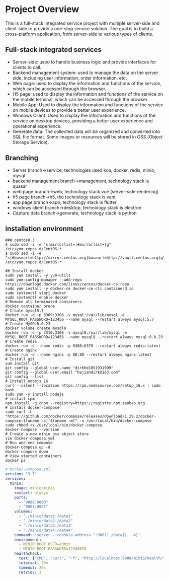 # Project Overview

This is a full-stack integrated service project with multiple server-side and client-side to provide a one-stop service solution. The goal is to build a cross-platform application, from server-side to various types of clients.

## Full-stack integrated services

- Server-side: used to handle business logic and provide interfaces for clients to call.
- Backend management system: used to manage the data on the server side, including user information, order information, etc.
- Web page: used to display the information and functions of the service, which can be accessed through the browser.
- H5 page: used to display the information and functions of the service on the mobile terminal, which can be accessed through the browser.
- Mobile App: Used to display the information and functions of the service on mobile devices to provide a better user experience.
- Windows Client: Used to display the information and functions of the service on desktop devices, providing a better user experience and operational experience.
- Generate data: The collected data will be organized and converted into SQL file format. Some images or resources will be stored in OSS (Object Storage Service).

## Branching

- Server branch->service, technologies used koa, docker, redis, minio, mysql
- backend management branch->management, technology stack is quasar
- web page branch->web, technology stack vue (server-side rendering)
- h5 page branch->h5, the technology stack is vant
- app page branch->app, technology stack is flutter
- windows client branch->desktop, technology stack is electron
- Capture data branch->generate, technology stack is python

## installation environment

```
### centos8.3
$ sudo sed -i -e "s|mirrorlist=|#mirrorlist=|g" /etc/yum.repos.d/CentOS-*
$ sudo sed -i -e "s|#baseurl=http://mirror.centos.org|baseurl=http://vault.centos.org|g" /etc/yum.repos.d/CentOS-*
```

```
## Install docker
sudo yum install -y yum-utils
sudo yum-config-manager --add-repo https://download.docker.com/linux/centos/docker-ce.repo
sudo yum install -y docker-ce docker-ce-cli containerd.io
sudo systemctl start docker
sudo systemctl enable docker
# Remove all terminated containers
docker container prune
# Create mysql5.7
docker run -d -p 3309:3306 -v mysql:/var/lib/mysql -e MYSQL_ROOT_PASSWORD=123456 --name mysql --restart always mysql:5.7
# Create MySQL8.0.23
docker volume create mysql8
docker run -d -p 3310:3306 -v mysql8:/var/lib/mysql -e MYSQL_ROOT_PASSWORD=123456 --name mysql8 --restart always mysql:8.0.23
# Create redis
docker run -d --name redis -p 6380:6379 --restart always redis:latest
# Create nginx
docker run -d --name nginx -p 80:80 --restart always nginx:latest
# Install git
yum install git
git config --global user.name "dirkhe1051931999"
git config --global user.email "hejiandirk@163.com"
git config --list
# Install nodejs 16
curl --silent --location https://rpm.nodesource.com/setup_16.x | sudo bash
sudo yum -y install nodejs
# install cpm
npm install -g cnpm --registry=https://registry.npm.taobao.org
# Install docker-compose
sudo curl -L "https://github.com/docker/compose/releases/download/1.29.2/docker-compose-$(uname -s)-$(uname -m)" -o /usr/local/bin/docker-compose
sudo chmod +x /usr/local/bin/docker-compose
docker-compose --version
# Create a new minio oss object store
vim docker-compose.yml
# Run and end compose
docker-compose up -d
docker-compose down
# View started containers
docker ps
```

```yml
# docker-compose.yml
version: "3.7"
services:
  minio:
    image: minio/minio
    restart: always
    ports:
      - "9000:9000"
      - "9001:9001"
    volumes:
      - "./minio/data1:/data1"
      - "./minio/data2:/data2"
      - "./minio/data3:/data3"
      - "./minio/data4:/data4"
    command: 'server --console-address ":9001" /data{1...4}'
    environment:
      - MINIO_ROOT_USER=admin
      - MINIO_ROOT_PASSWORD=12345678
    healthcheck:
      test: ["CMD", "curl", "-f", "http://localhost:9000/minio/health/live"]
      interval: 30s
      timeout: 20s
      retries: 3
```
